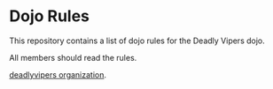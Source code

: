 Dojo Rules
==========

This repository contains a list of dojo rules for the Deadly Vipers dojo.

All members should read the rules.

[deadlyvipers organization](https://github.com/deadlyvipers).



